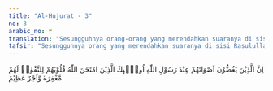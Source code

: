 ```yaml
---
title: "Al-Hujurat - 3"
no: 3
arabic_no: ٣
translation: "Sesungguhnya orang-orang yang merendahkan suaranya di sisi Rasulullah, mereka itulah orang-orang yang telah diuji hatinya oleh Allah untuk bertakwa. Mereka akan memperoleh ampunan dan pahala yang besar."
tafsir: "Sesungguhnya orang yang merendahkan suaranya di sisi Rasulullah saw setelah melatih diri dengan berbagai latihan yang ketat lagi berat, mereka itulah orang yang telah diuji hatinya oleh Allah untuk bertakwa. Mereka telah berhasil menyucikan diri mereka dengan berbagai usaha dan kesadaran serta bagi mereka ampunan dan pahala yang sangat besar.\n\nDiriwayatkan oleh Imam Ahmad dari Mujahid bahwa ada sebuah pertanyaan tertulis yang disampaikan kepada Umar, \"Wahai Amirul Mukminin, ada seorang laki-laki yang tidak suka akan kemaksiatan dan tidak mengerjakannya, dan seorang laki-laki lagi yang hatinya cenderung kepada kemaksiatan, tetapi ia tidak mengerjakannya. Manakah di antara kedua orang itu yang paling baik?\"\n\nUmar menjawab dengan tulisan pula, \"Sesungguhnya orang ya-ng hatinya cenderung kepada kemaksiatan, akan tetapi tidak mengerjakannya, mereka itulah orang-orang yang telah diuji hati mereka oleh Allah untuk bertakwa. Bagi mereka ampunan dan pahala yang besar.\""
---
```

اِنَّ الَّذِيْنَ يَغُضُّوْنَ اَصْوَاتَهُمْ عِنْدَ رَسُوْلِ اللّٰهِ اُولٰۤىِٕكَ الَّذِيْنَ امْتَحَنَ اللّٰهُ قُلُوْبَهُمْ لِلتَّقْوٰىۗ  لَهُمْ مَّغْفِرَةٌ وَّاَجْرٌ عَظِيْمٌ 